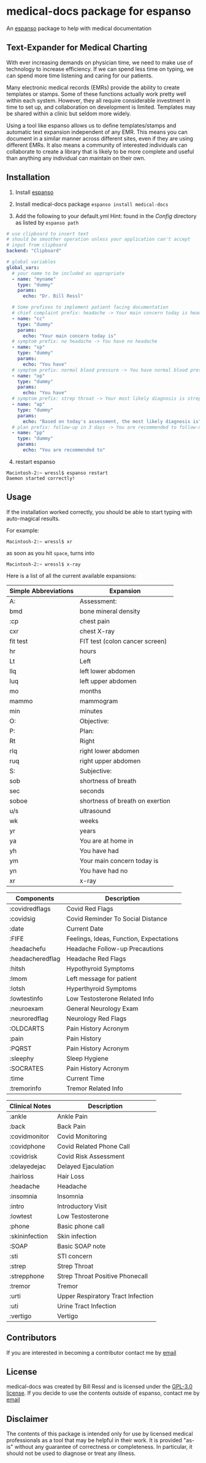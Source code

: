 # medical-docs package for espanso
An [espanso](https://espanso.org) package to help with medical documentation

## Text-Expander for Medical Charting

With ever increasing demands on physician time, we need to make use of
technology to increase efficiency.
If we can spend less time on typing, we can spend more time listening
and caring for our patients.

Many electronic medical records (EMRs) provide the ability to create
templates or stamps.
Some of these functions actually work pretty well within each system.
However, they all require considerable investment in time to set up, and
collaboration on development is limited.
Templates may be shared within a clinic but seldom more widely.

Using a tool like espanso allows us to define templates/stamps and
automatic text expansion independent of any EMR.
This means you can document in a similar manner across different sites,
even if they are using different EMRs.  It also means a community of
interested individuals can collaborate to create a library that is
likely to be more complete and useful than anything any individual
can maintain on their own.

## Installation

1. Install [espanso](https://espanso.org)

2. Install medical-docs package
     `espanso install medical-docs`

3. Add the following to your default.yml
   Hint: found in the *Config* directory as listed by `espanso path`

```yml
# use clipboard to insert text
# should be smoother operation unless your application can't accept
# input from clipboard
backend: "Clipboard"

# global variables
global_vars:
  # your name to be included as appropriate
  - name: "myname"
    type: "dummy"
    params:
      echo: "Dr. Bill Ressl"

  # Some prefixes to implement patient facing documentation
  # chief complaint prefix: headache -> Your main concern today is headache
  - name: "cc"
    type: "dummy"
    params:
      echo: "Your main concern today is"
  # symptom prefix: no headache -> You have no headache
  - name: "sp"
    type: "dummy"
    params:
      echo: "You have"
  # symptom prefix: normal blood pressure -> You have normal blood pressure
  - name: "op"
    type: "dummy"
    params:
      echo: "You have"
  # symptom prefix: strep throat -> Your most likely diagnosis is strep throat
  - name: "ap"
    type: "dummy"
    params:
      echo: "Based on today's assessment, the most likely diagnosis is"
  # plan prefix: follow-up in 3 days -> You are recommended to follow-up in 3 days
  - name: "pp"
    type: "dummy"
    params:
      echo: "You are recommended to"
```

4. restart espanso
```
Macintosh-2:~ wressl$ espanso restart
Daemon started correctly!
```

## Usage

If the installation worked correctly, you should be able to start
typing with auto-magical results.

For example:
```
Macintosh-2:~ wressl$ xr
```
as soon as you hit `space`, turns into
```
Macintosh-2:~ wressl$ x-ray
```

Here is a list of all the current available expansions:

Simple Abbreviations    | Expansion
--------------          | ------------------
A:                      | Assessment:
bmd                     | bone mineral density
:cp                     | chest pain
cxr                     | chest X-ray
fit test                | FIT test (colon cancer screen)
hr                      | hours
Lt                      | Left
llq                     | left lower abdomen
luq                     | left upper abdomen
mo                      | months
mammo                   | mammogram
min                     | minutes
O:                      | Objective:
P:                      | Plan:
Rt                      | Right
rlq                     | right lower abdomen
ruq                     | right upper abdomen
S:                      | Subjective:
sob                     | shortness of breath
sec                     | seconds
soboe                   | shortness of breath on exertion
u/s                     | ultrasound
wk                      | weeks
yr                      | years
ya                      | You are at home in
yh                      | You have had
ym                      | Your main concern today is
yn                      | You have had no
xr                      | x-ray

Components              | Description
--------------          | ------------------
:covidredflags          | Covid Red Flags
:covidsig               | Covid Reminder To Social Distance
:date                   | Current Date
:FIFE                   | Feelings, Ideas, Function, Expectations
:headachefu             | Headache Follow-up Precautions
:headacheredflag        | Headache Red Flags
:hitsh                  | Hypothyroid Symptoms
:lmom                   | Left message for patient
:lotsh                  | Hyperthyroid Symptoms
:lowtestinfo            | Low Testosterone Related Info
:neuroexam              | General Neurology Exam
:neuroredflag           | Neurology Red Flags
:OLDCARTS               | Pain History Acronym
:pain                   | Pain History
:PQRST                  | Pain History Acronym
:sleephy                | Sleep Hygiene
:SOCRATES               | Pain History Acronym
:time                   | Current Time
:tremorinfo             | Tremor Related Info


Clinical Notes          | Description
--------------          | ------------------
:ankle                  | Ankle Pain
:back                   | Back Pain
:covidmonitor           | Covid Monitoring
:covidphone             | Covid Related Phone Call
:covidrisk              | Covid Risk Assessment
:delayedejac            | Delayed Ejaculation
:hairloss               | Hair Loss
:headache               | Headache
:insomnia               | Insomnia
:intro                  | Introductory Visit
:lowtest                | Low Testosterone
:phone                  | Basic phone call
:skininfection          | Skin infection
:SOAP                   | Basic SOAP note
:sti                    | STI concern
:strep                  | Strep Throat
:strepphone             | Strep Throat Positive Phonecall
:tremor                 | Tremor
:urti                   | Upper Respiratory Tract Infection
:uti                    | Urine Tract Infection
:vertigo                | Vertigo

## Contributors
If you are interested in becoming a contributor
contact me by [email](mailto:wressl@gmail.com)

## License
medical-docs was created by Bill Ressl
and is licensed under the [GPL-3.0 license](/LICENSE).
If you decide to use the contents outside of espanso,
contact me by [email](mailto:wressl@gmail.com)

## Disclaimer
The contents of this package is intended only for use by
licensed medical professionals as a tool that may be helpful in their work.
It is provided "as-is" without any guarantee of correctness or completeness.
In particular, it should not be used to diagnose or treat any illness.

